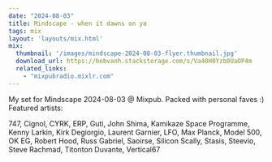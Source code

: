 ```yaml
---
date: "2024-08-03"
title: Mindscape - when it dawns on ya 
tags: mix
layout: 'layouts/mix.html'
mix:
  thumbnail: '/images/mindscape-2024-08-03-flyer.thumbnail.jpg'
  download_url: https://bobvanh.stackstorage.com/s/Va40H0Yzb0UaOP4m
  related_links:
    - "mixpubradio.mixlr.com"
---
```


My set for Mindscape 2024-08-03 @ Mixpub. Packed with personal faves :) Featured artists:

747, Cignol, CYRK, ERP, Guti, John Shima, Kamikaze Space Programme, Kenny Larkin, Kirk Degiorgio, Laurent Garnier, LFO, Max Planck, Model 500, OK EG, Robert Hood, Russ Gabriel, Saoirse, Silicon Scally, Stasis, Steevio, Steve Rachmad, Titonton Duvante, Vertical67
